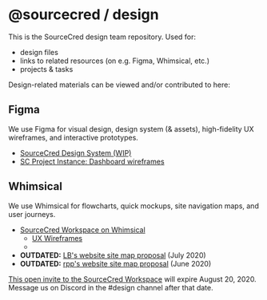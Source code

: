 # @sourcecred / design

This is the SourceCred design team repository. Used for:

- design files
- links to related resources (on e.g. Figma, Whimsical, etc.)
- projects & tasks

Design-related materials can be viewed and/or contributed to here:

## Figma
We use Figma for visual design, design system (& assets), high-fidelity UX wireframes, and interactive prototypes.

- [SourceCred Design System (WIP)](https://www.figma.com/file/XOZO5sb5W38znlXz9q2mzD/SourceCred-Design-System)
- [SC Project Instance: Dashboard wireframes](https://www.figma.com/file/G3HeipCCQCjA4tg4fdOFdj/SourceCred-Project-Instance-Dashboard?node-id=0%3A1)

## Whimsical
We use Whimsical for flowcharts, quick mockups, site navigation maps, and user journeys.

- [SourceCred Workspace on Whimsical](https://whimsical.com/3Z254PDEfcSvThHK2LfKMx)
  - [UX Wireframes](https://whimsical.com/A6EEdJgLwX3K4VTroURP3b)
  - []()
- **OUTDATED:** [LB's website site map proposal](https://whimsical.com/2GXs4xGUdGeo6GABqMYsSd) (July 2020)
- **OUTDATED:** [rpp's website site map proposal](https://whimsical.com/JfwiT84VPvX4aw9jg1Kx84) (June 2020)

[This open invite to the SourceCred Workspace](https://whimsical.com/join/LHjF8KS7jjeJibHQ86167e?invite=maklbhj7) will expire August 20, 2020. Message us on Discord in the #design channel after that date.


